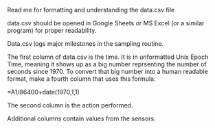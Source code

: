Read me for formatting and understanding the data.csv file

data.csv should be opened in Google Sheets or MS Excel (or a similar program) 
for proper readability.

Data.csv logs major milestones in the sampling routine.

The first column of data.csv is the time. It is in unformatted Unix Epoch Time, 
meaning it shows up as a big number reprsenting the number of seconds since 1970.
To convert that big number into a human readable format, make a fourth column that
uses this formula:

=A1/86400+date(1970,1,1)

The second column is the action performed.

Additional columns contain values from the sensors.